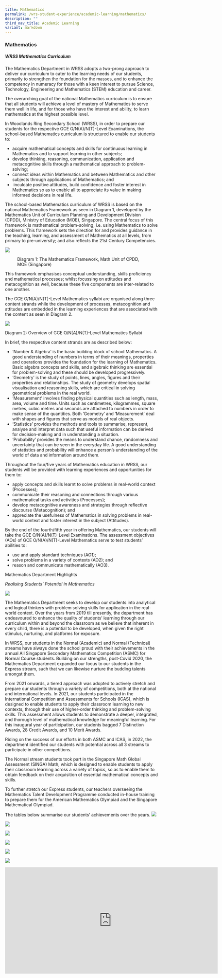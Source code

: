 ```yaml
---
title: Mathematics
permalink: /wrs-student-experience/academic-learning/mathematics/
description: ""
third_nav_title: Academic Learning
variant: markdown
---
```

### **Mathematics**
##### **WRSS Mathematics Curriculum**
The Mathematics Department in WRSS adopts a two-prong approach to deliver our curriculum to cater to the learning needs of our students, primarily to strengthen the foundation for the masses, and to enhance the competency in numeracy for those with a keen interest to pursue Science, Technology, Engineering and Mathematics (STEM) education and career.

The overarching goal of the national Mathematics curriculum is to ensure that all students will achieve a level of mastery of Mathematics to serve them well in life, and for those who have the interest and ability, to learn mathematics at the highest possible level.
 
In Woodlands Ring Secondary School (WRSS), in order to prepare our students for the respective GCE O/N(A)/N(T)-Level Examinations, the school-based Mathematics curriculum is structured to enable our students to:

*   acquire mathematical concepts and skills for continuous learning in Mathematics and to support learning in other subjects;
*   develop thinking, reasoning, communication, application and metacognitive skills through a mathematical approach to problem-solving;
*   connect ideas within Mathematics and between Mathematics and other subjects through applications of Mathematics; and
*   &nbsp;inculcate positive attitudes, build confidence and foster interest in Mathematics so as to enable all to appreciate its value in making informed decisions in real life.

The school-based Mathematics curriculum of WRSS is based on the national Mathematics Framework as seen in Diagram 1, developed by the Mathematics Unit of Curriculum Planning and Development Division (CPDD), Ministry of Education (MOE), Singapore.  The central focus of this framework is mathematical problem-solving, i.e. using Mathematics to solve problems.  This framework sets the direction for and provides guidance in the teaching, learning, and assessment of Mathematics at all levels, from primary to pre-university; and also reflects the 21st Century Competencies.

![](/images/Math_dia_2.jpg)
<figure>

<figcaption>  Diagram 1: The Mathematics Framework, Math Unit of CPDD, MOE (Singapore)
 </figcaption>
</figure>

This framework emphasises conceptual understanding, skills proficiency and mathematical processes; whilst focussing on attitudes and metacognition as well, because these five components are inter-related to one another.

The GCE O/N(A)/N(T)-Level Mathematics syllabi are organised along three content strands while the development of processes, metacognition and attitudes are embedded in the learning experiences that are associated with the content as seen in Diagram 2.

![](/images/math2.jpg)

Diagram 2: Overview of GCE O/N(A)/N(T)-Level Mathematics Syllabi

In brief, the respective content strands are as described below:

*   ‘Number &amp; Algebra’ is the basic building block of school Mathematics. A good understanding of numbers in terms of their meanings, properties and operations provides the foundation for the learning of Mathematics. Basic algebra concepts and skills, and algebraic thinking are essential for problem-solving and these should be developed progressively.
*   ‘Geometry’ is the study of points, lines, angles, figures and their properties and relationships. The study of geometry develops spatial visualisation and reasoning skills, which are critical in solving geometrical problems in the real world.
*   ‘Measurement’ involves finding physical quantities such as length, mass, area, volume and time. Units such as centimetres, kilogrammes, square metres, cubic metres and seconds are attached to numbers in order to make sense of the quantities. Both ‘Geometry’ and ‘Measurement’ deal with shapes and figures that serve as models of real objects.
*   ‘Statistics’ provides the methods and tools to summarise, represent, analyse and interpret data such that useful information can be derived for decision-making and in understanding a situation.
*   ‘Probability’ provides the means to understand chance, randomness and uncertainty that can be seen in the everyday life. A good understanding of statistics and probability will enhance a person’s understanding of the world of data and information around them.

Throughout the four/five years of Mathematics education in WRSS, our students will be provided with learning experiences and opportunities for them to:

*   apply concepts and skills learnt to solve problems in real-world context (Processes);
*   communicate their reasoning and connections through various mathematical tasks and activities (Processes);
*   develop metacognitive awareness and strategies through reflective discourse (Metacognition); and
*   appreciate the usefulness of Mathematics in solving problems in real-world context and foster interest in the subject (Attitudes).

By the end of the fourth/fifth year in offering Mathematics, our students will take the GCE O/N(A)/N(T)-Level Examinations. The assessment objectives (AOs) of GCE O/N(A)/N(T)-Level Mathematics serve to test students’ abilities to:

*   use and apply standard techniques (AO1);
*   solve problems in a variety of contexts (AO2); and
*   reason and communicate mathematically (AO3).

Mathematics Department Highlights

*Realising Students’ Potential in Mathematics*

![](/images/Math_pic_1.jpg)

The Mathematics Department seeks to develop our students into analytical and logical thinkers with problem solving skills for application in the real-world context.  Over the years from 2019 till presently, the department has endeavoured to enhance the quality of students’ learning through our curriculum within and beyond the classroom as we believe that inherent in every child, there is a potential to be developed, when given the right stimulus, nurturing, and platforms for exposure.

In WRSS, our students in the Normal (Academic) and Normal (Technical) streams have always done the school proud with their achievements in the annual All Singapore Secondary Mathematics Competition (ASMC) for Normal Course students.  Building on our strengths, post-Covid 2020, the Mathematics Department expanded our focus to our students in the Express stream, such that we can likewise nurture the budding talents amongst them.

From 2021 onwards, a tiered approach was adopted to actively stretch and prepare our students through a variety of competitions, both at the national and international levels.  In 2021, our students participated in the International Competition and Assessments for Schools (ICAS), which is designed to enable students to apply their classroom learning to new contexts, through their use of higher-order thinking and problem-solving skills.  This assessment allows students to demonstrate a deeper, integrated, and thorough level of mathematical knowledge for meaningful learning.  For this inaugural year of participation, our students bagged 7 Distinction Awards, 28 Credit Awards, and 10 Merit Awards.

Riding on the success of our efforts in both ASMC and ICAS, in 2022, the department identified our students with potential across all 3 streams to participate in other competitions.

The Normal stream students took part in the Singapore Math Global Assessment (SINGA) Math, which is designed to enable students to apply their classroom learning across a variety of topics, so as to enable them to obtain feedback on their acquisition of essential mathematical concepts and skills.

To further stretch our Express students, our teachers overseeing the Mathematics Talent Development Programme conducted in-house training to prepare them for the American Mathematics Olympiad and the Singapore Mathematical Olympiad.

The tables below summarise our students’ achievements over the years.
![](/images/Math_table_1d.jpg)

![](/images/Math_pic_2.jpg)

![](/images/Math_table_2a.jpg)

![](/images/Math_pic_3.jpg)

![](/images/Math_table_3.jpg)

![](/images/Math_pic_4.jpg)
<iframe width="700" height="350" src="https://www.youtube.com/embed/XB7WfX1X-vs" title="Mathematics" frameborder="0" allow="accelerometer; autoplay; clipboard-write; encrypted-media; gyroscope; picture-in-picture" allowfullscreen=""></iframe>
